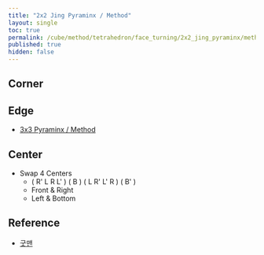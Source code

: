 ```yaml
---
title: "2x2 Jing Pyraminx / Method"
layout: single
toc: true
permalink: /cube/method/tetrahedron/face_turning/2x2_jing_pyraminx/method
published: true
hidden: false
---
```


<head>
  <base target="_blank">
</head>



## Corner



## Edge

- [3x3 Pyraminx / Method](/cube/method/tetrahedron/face_turning/3x3_pyraminx/method)



## Center

- Swap 4 Centers
    - ( R' L R L' ) ( B ) ( L R' L' R ) ( B' )
    - Front & Right
    - Left & Bottom



## Reference

- [굿맨](https://youtu.be/Zw-J5DfFHzU)
